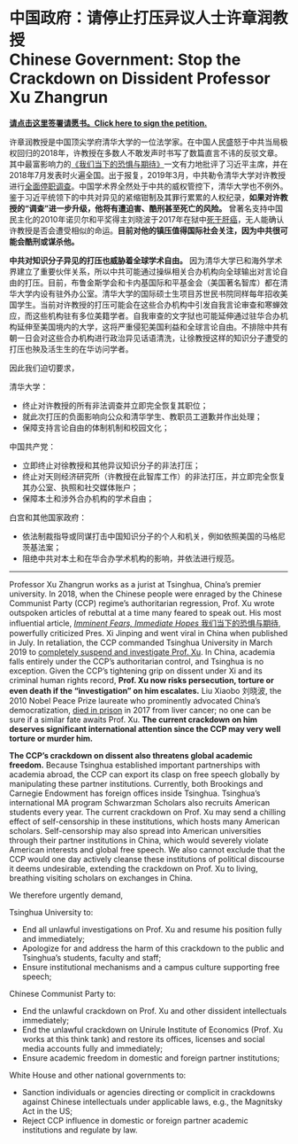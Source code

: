 # 中国政府：请停止打压异议人士许章润教授<br>Chinese Government: Stop the Crackdown on Dissident Professor Xu Zhangrun

**[请点击这里签署请愿书。Click here to sign the petition.](http://bit.ly/2JY9R9Y)**

许章润教授是中国顶尖学府清华大学的一位法学家。在中国人民盛怒于中共当局极权回归的2018年，许教授在多数人不敢发声时书写了数篇直言不讳的反驳文章。其中最富影响力的[《我们当下的恐惧与期待》](http://unirule.cloud/index.php?c=article&id=4625)一文有力地批评了习近平主席，并在2018年7月发表时火遍全国。出于报复，2019年3月，中共勒令清华大学对许教授进行[全面停职调查](https://cn.nytimes.com/china/20190327/chinese-law-professor-xi/)。中国学术界全然处于中共的威权管控下，清华大学也不例外。鉴于习近平统领下的中共对异见的紧缩钳制及其罪行累累的人权纪录，**如果对许教授的“调查”进一步升级，他将有遭迫害、酷刑甚至死亡的风险。** 曾著名支持中国民主化的2010年诺贝尔和平奖得主刘晓波于2017年在狱中[死于肝癌](https://www.voachinese.com/a/xiaobo-liu-obit/3943900.html)，无人能确认许教授是否会遭受相似的命运。**目前对他的镇压值得国际社会关注，因为中共很可能会酷刑或谋杀他。**

**中共对知识分子异见的打压也威胁着全球学术自由。** 因为清华大学已和海外学术界建立了重要伙伴关系，所以中共可能通过操纵相关合办机构向全球输出对言论自由的打压。目前，布鲁金斯学会和卡内基国际和平基金会（美国著名智库）都在清华大学内设有驻外办公室。清华大学的国际硕士生项目苏世民书院同样每年招收美国学生。当前对许教授的打压可能会在这些合办机构中引发自我言论审查和寒蝉效应，而这些机构驻有多位美籍学者。自我审查的文字狱也可能延伸通过驻华合办机构延伸至美国境内的大学，这将严重侵犯美国利益和全球言论自由。不排除中共有朝一日会对这些合办机构进行政治异见话语清洗，让徐教授这样的知识分子遭受的打压也殃及活生生的在华访问学者。

因此我们迫切要求，

清华大学：

- 终止对许教授的所有非法调查并立即完全恢复其职位；
- 就此次打压的负面影响向公众和清华学生、教职员工道歉并作出处理；
- 保障支持言论自由的体制机制和校园文化；

中国共产党：

- 立即终止对徐教授和其他异议知识分子的非法打压；
- 终止对天则经济研究所（许教授在此智库工作）的非法打压，并立即完全恢复其办公室、执照和社交媒体账户；
- 保障本土和涉外合办机构的学术自由；

白宫和其他国家政府：

- 依法制裁指导或同谋打击中国知识分子的个人和机关，例如依照美国的马格尼茨基法案；
- 阻绝中共对本土和在华合办学术机构的影响，并依法进行规范。

_________________

Professor Xu Zhangrun works as a jurist at Tsinghua, China’s premier university. In 2018, when the Chinese people were enraged by the Chinese Communist Party (CCP) regime’s authoritarian regression, Prof. Xu wrote outspoken articles of rebuttal at a time many feared to speak out. His most influential article, [*Imminent Fears, Immediate Hopes* 我们当下的恐惧与期待](http://chinaheritage.net/journal/imminent-fears-immediate-hopes-a-beijing-jeremiad/), powerfully criticized Pres. Xi Jinping and went viral in China when published in July. In retaliation, the CCP commanded Tsinghua University in March 2019 to [completely suspend and investigate Prof. Xu](https://www.nytimes.com/2019/03/26/world/asia/chinese-law-professor-xi.html). In China, academia falls entirely under the CCP’s authoritarian control, and Tsinghua is no exception. Given the CCP’s tightening grip on dissent under Xi and its criminal human rights record, **Prof. Xu now risks persecution, torture or even death if the “investigation” on him escalates.** Liu Xiaobo 刘晓波, the 2010 Nobel Peace Prize laureate who prominently advocated China’s democratization, [died in prison](https://www.theguardian.com/world/2017/jul/13/liu-xiaobo-nobel-laureate-chinese-political-prisoner-dies-61) in 2017 from liver cancer; no one can be sure if a similar fate awaits Prof. Xu. **The current crackdown on him deserves significant international attention since the CCP may very well torture or murder him.**

**The CCP’s crackdown on dissent also threatens global academic freedom.** Because Tsinghua established important partnerships with academia abroad, the CCP can export its clasp on free speech globally by manipulating these partner institutions. Currently, both Brookings and Carnegie Endowment has foreign offices inside Tsinghua. Tsinghua’s international MA program Schwarzman Scholars also recruits American students every year. The current crackdown on Prof. Xu may send a chilling effect of self-censorship in these institutions, which hosts many American scholars. Self-censorship may also spread into American universities through their partner institutions in China, which would severely violate American interests and global free speech. We also cannot exclude that the CCP would one day actively cleanse these institutions of political discourse it deems undesirable, extending the crackdown on Prof. Xu to living, breathing visiting scholars on exchanges in China.

We therefore urgently demand,

Tsinghua University to:

- End all unlawful investigations on Prof. Xu and resume his position fully and immediately;
- Apologize for and address the harm of this crackdown to the public and Tsinghua’s students, faculty and staff;
- Ensure institutional mechanisms and a campus culture supporting free speech;

Chinese Communist Party to:

- End the unlawful crackdown on Prof. Xu and other dissident intellectuals immediately;
- End the unlawful crackdown on Unirule Institute of Economics (Prof. Xu works at this think tank) and restore its offices, licenses and social media accounts fully and immediately;
- Ensure academic freedom in domestic and foreign partner institutions;

White House and other national governments to:

- Sanction individuals or agencies directing or complicit in crackdowns against Chinese intellectuals under applicable laws, e.g., the Magnitsky Act in the US;
- Reject CCP influence in domestic or foreign partner academic institutions and regulate by law.
